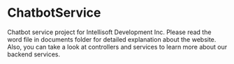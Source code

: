 # ChatbotService
Chatbot service project for Intellisoft Development Inc.
Please read the word file in documents folder for detailed explanation about the website.
Also, you can take a look at controllers and services to learn more about our backend services.

